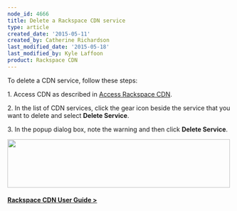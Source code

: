 ```yaml
---
node_id: 4666
title: Delete a Rackspace CDN service
type: article
created_date: '2015-05-11'
created_by: Catherine Richardson
last_modified_date: '2015-05-18'
last_modified_by: Kyle Laffoon
product: Rackspace CDN
---
```


To delete a CDN service, follow these steps:

1\. Access CDN as described in [Access Rackspace
CDN](/how-to/access-rackspace-cdn).

2\. In the list of CDN services, click the gear icon beside the service
that you want to delete and select **Delete Service**.

3\. In the popup dialog box, note the warning and then click **Delete
Service**.

<img src="https://8026b2e3760e2433679c-fffceaebb8c6ee053c935e8915a3fbe7.ssl.cf2.rackcdn.com/field/image/DeleteService.png" width="500" height="109" />



#### [Rackspace CDN User Guide  &gt;](/how-to/rackspace-cdn)







